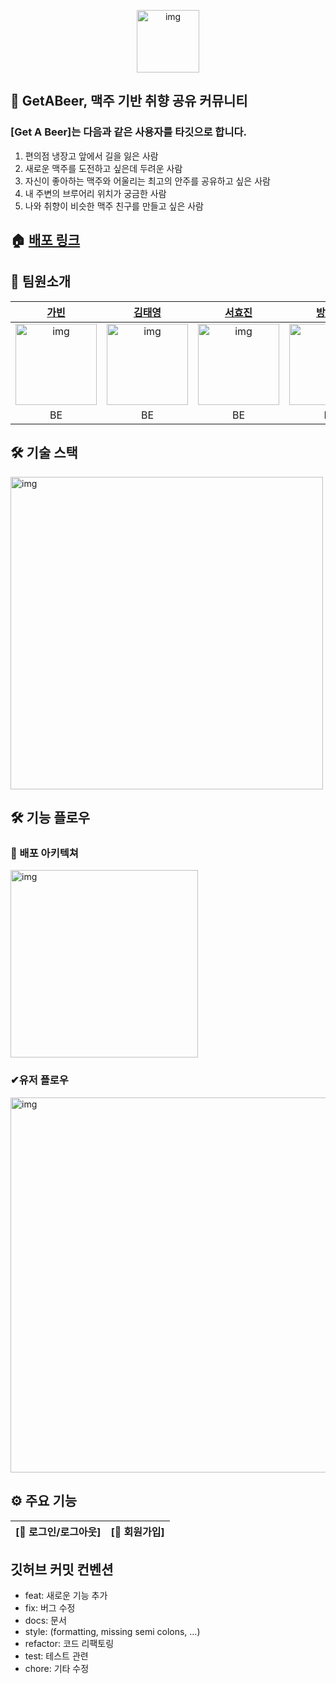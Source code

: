<p align='center'>
<img src="https://user-images.githubusercontent.com/107448607/225539987-7e925693-eb34-4db1-950e-85f8c1bb0fff.png" alt="img" height="100px" />
</p>

## 🍺 GetABeer, 맥주 기반 취향 공유 커뮤니티
### [Get A Beer]는 다음과 같은 사용자를 타깃으로 합니다.
1. 편의점 냉장고 앞에서 길을 잃은 사람
2. 새로운 맥주를 도전하고 싶은데 두려운 사람
3. 자신이 좋아하는 맥주와 어울리는 최고의 안주를 공유하고 싶은 사람
4. 내 주변의 브루어리 위치가 궁금한 사람
5. 나와 취향이 비슷한 맥주 친구를 만들고 싶은 사람

## 🏠 [배포 링크](https://www.getabeer.co.kr/)

 ## 📌 팀원소개
 | [가빈](https://github.com/Bhinney) |[김태영](https://github.com/gnidinger) | [서효진](https://github.com/hyoreal) |[방세린](https://github.com/serin-B) | [성유미](https://github.com/SeongYum) | [안유진](https://github.com/Eugenius1st) |
| :--------------: | :-------------: | :-------------: | :--------------: | :-------------: | :-------------: | 
| <img src="https://avatars.githubusercontent.com/u/107696895?v=4" alt="img" height="130px" width="130px" /> | <img src="https://avatars.githubusercontent.com/u/13742045?v=4" alt="img" height="130px" width="130px" /> | <img src="https://avatars.githubusercontent.com/u/102732425?v=4" alt="img" height="130px" width="130px" /> | <img src="https://avatars.githubusercontent.com/u/107970881?v=4" alt="img" height="130px" width="130px" /> | <img src="https://avatars.githubusercontent.com/u/107448607?v=4" alt="img" height="130px" width="130px" /> | <img src="https://avatars.githubusercontent.com/u/84161508?v=4" alt="img" height="130px" width="130px" />
| BE | BE | BE | FE | FE| FE|

## 🛠 기술 스택

<img src="https://user-images.githubusercontent.com/107448607/225530674-f6f46e9f-61a3-4583-92e8-7f167460c8ec.png" alt="img" height="500px" >

## 🛠 기능 플로우
### 🚧 배포 아키텍쳐

<img src="https://user-images.githubusercontent.com/107448607/225532187-9b3dd313-34bb-43e8-a0d2-2206ea449587.png" alt="img" height="300px" >

### ✔︎유저 플로우

<img src="https://user-images.githubusercontent.com/107448607/225532217-f640a39d-b708-44cf-8c8f-3bf05caa30bd.png" alt="img" height="600px" >

## ⚙️ 주요 기능
 |                   [🔗 로그인/로그아웃]                  |                            [🔗 회원가입]                   |
| :----------------------------------------------------------: | :----------------------------------------------------------: |
##  깃허브 커밋 컨벤션
- feat: 새로운 기능 추가
- fix: 버그 수정
- docs: 문서
- style: (formatting, missing semi colons, …)
- refactor: 코드 리팩토링
- test: 테스트 관련
- chore: 기타 수정
